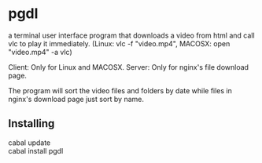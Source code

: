 # pgdl

a terminal user interface program that downloads a video from html and call vlc to play it immediately.
(Linux: vlc -f "video.mp4", MACOSX: open "video.mp4" -a vlc)

Client: Only for Linux and MACOSX.
Server: Only for nginx's file download page.

The program will sort the video files and folders by date while files in nginx's download page just sort by name.

## Installing

cabal update <br>
cabal install pgdl

